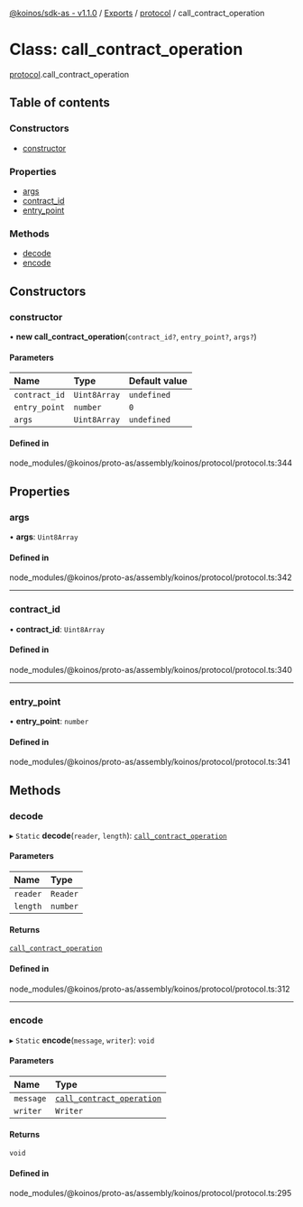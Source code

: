 [@koinos/sdk-as - v1.1.0](../README.md) / [Exports](../modules.md) / [protocol](../modules/protocol.md) / call\_contract\_operation

# Class: call\_contract\_operation

[protocol](../modules/protocol.md).call_contract_operation

## Table of contents

### Constructors

- [constructor](protocol.call_contract_operation.md#constructor)

### Properties

- [args](protocol.call_contract_operation.md#args)
- [contract\_id](protocol.call_contract_operation.md#contract_id)
- [entry\_point](protocol.call_contract_operation.md#entry_point)

### Methods

- [decode](protocol.call_contract_operation.md#decode)
- [encode](protocol.call_contract_operation.md#encode)

## Constructors

### constructor

• **new call_contract_operation**(`contract_id?`, `entry_point?`, `args?`)

#### Parameters

| Name | Type | Default value |
| :------ | :------ | :------ |
| `contract_id` | `Uint8Array` | `undefined` |
| `entry_point` | `number` | `0` |
| `args` | `Uint8Array` | `undefined` |

#### Defined in

node_modules/@koinos/proto-as/assembly/koinos/protocol/protocol.ts:344

## Properties

### args

• **args**: `Uint8Array`

#### Defined in

node_modules/@koinos/proto-as/assembly/koinos/protocol/protocol.ts:342

___

### contract\_id

• **contract\_id**: `Uint8Array`

#### Defined in

node_modules/@koinos/proto-as/assembly/koinos/protocol/protocol.ts:340

___

### entry\_point

• **entry\_point**: `number`

#### Defined in

node_modules/@koinos/proto-as/assembly/koinos/protocol/protocol.ts:341

## Methods

### decode

▸ `Static` **decode**(`reader`, `length`): [`call_contract_operation`](protocol.call_contract_operation.md)

#### Parameters

| Name | Type |
| :------ | :------ |
| `reader` | `Reader` |
| `length` | `number` |

#### Returns

[`call_contract_operation`](protocol.call_contract_operation.md)

#### Defined in

node_modules/@koinos/proto-as/assembly/koinos/protocol/protocol.ts:312

___

### encode

▸ `Static` **encode**(`message`, `writer`): `void`

#### Parameters

| Name | Type |
| :------ | :------ |
| `message` | [`call_contract_operation`](protocol.call_contract_operation.md) |
| `writer` | `Writer` |

#### Returns

`void`

#### Defined in

node_modules/@koinos/proto-as/assembly/koinos/protocol/protocol.ts:295
